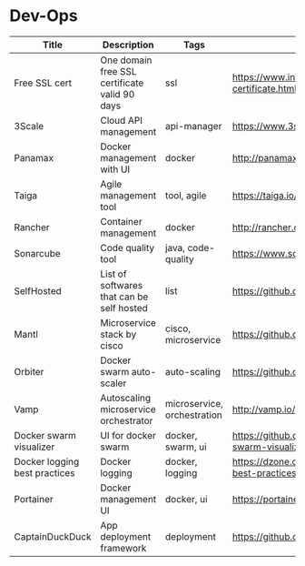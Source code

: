 # Dev-Ops

Title | Description | Tags | Link
------------ | ------------- | ---------- | --------------
Free SSL cert | One domain free SSL certificate valid 90 days | ssl | https://www.instantssl.com/free-ssl-certificate.html
3Scale | Cloud API management | api-manager | https://www.3scale.net/
Panamax | Docker management with UI | docker | http://panamax.io/
Taiga | Agile management tool | tool, agile | https://taiga.io/
Rancher | Container management | docker | http://rancher.com/
Sonarcube | Code quality tool | java, code-quality | https://www.sonarqube.org/
SelfHosted | List of softwares that can be self hosted | list | https://github.com/Kickball/awesome-selfhosted
Mantl | Microservice stack by cisco | cisco, microservice | https://github.com/mantl/mantl
Orbiter | Docker swarm auto-scaler | auto-scaling | https://github.com/gianarb/orbiter
Vamp | Autoscaling microservice orchestrator | microservice, orchestration | http://vamp.io/
Docker swarm visualizer | UI for docker swarm | docker, swarm, ui | https://github.com/dockersamples/docker-swarm-visualizer
Docker logging best practices | Docker logging | docker, logging | https://dzone.com/articles/5-docker-logging-best-practices
Portainer | Docker management UI | docker, ui | https://portainer.io/index.html
CaptainDuckDuck | App deployment framework | deployment | https://github.com/githubsaturn/captainduckduck
